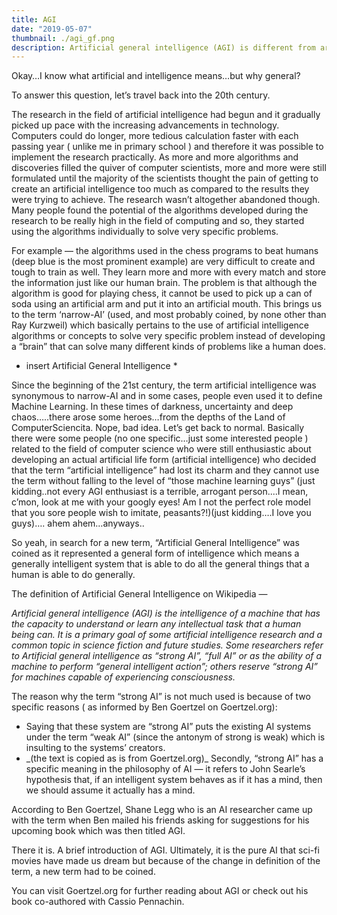 ```yaml
---
title: AGI
date: "2019-05-07"
thumbnail: ./agi_gf.png
description: Artificial general intelligence (AGI) is different from artificial intelligence. Here I try to describe in brief what AGI is and what it aims to achieve.
---
```

Okay…I know what artificial and intelligence means…but why general?

To answer this question, let’s travel back into the 20th century.

The research in the field of artificial intelligence had begun and it gradually picked up pace with the increasing advancements in technology. Computers could do longer, more tedious calculation faster with each passing year ( unlike me in primary school ) and therefore it was possible to implement the research practically. As more and more algorithms and discoveries filled the quiver of computer scientists, more and more were still formulated until the majority of the scientists thought the pain of getting to create an artificial intelligence too much as compared to the results they were trying to achieve. The research wasn’t altogether abandoned though. Many people found the potential of the algorithms developed during the research to be really high in the field of computing and so, they started using the algorithms individually to solve very specific problems.

For example — the algorithms used in the chess programs to beat humans (deep blue is the most prominent example) are very difficult to create and tough to train as well. They learn more and more with every match and store the information just like our human brain. The problem is that although the algorithm is good for playing chess, it cannot be used to pick up a can of soda using an artificial arm and put it into an artificial mouth.
This brings us to the term ‘narrow-AI’ (used, and most probably coined, by none other than Ray Kurzweil) which basically pertains to the use of artificial intelligence algorithms or concepts to solve very specific problem instead of developing a “brain” that can solve many different kinds of problems like a human does.

* insert Artificial General Intelligence *

Since the beginning of the 21st century, the term artificial intelligence was synonymous to narrow-AI and in some cases, people even used it to define Machine Learning.
In these times of darkness, uncertainty and deep chaos…..there arose some heroes…from the depths of the Land of ComputerSciencita. Nope, bad idea. Let’s get back to normal.
Basically there were some people (no one specific…just some interested people ) related to the field of computer science who were still enthusiastic about developing an actual artificial life form (artificial intelligence) who decided that the term “artificial intelligence” had lost its charm and they cannot use the term without falling to the level of “those machine learning guys” (just kidding..not every AGI enthusiast is a terrible, arrogant person....I mean, c’mon, look at me with your googly eyes! Am I not the perfect role model that you sore people wish to imitate, peasants?!)(just kidding….I love you guys)….
ahem ahem…anyways..

So yeah, in search for a new term, “Artificial General Intelligence” was coined as it represented a general form of intelligence which means a generally intelligent system that is able to do all the general things that a human is able to do generally.

The definition of Artificial General Intelligence on Wikipedia —

_Artificial general intelligence (AGI) is the intelligence of a machine that has the capacity to understand or learn any intellectual task that a human being can. It is a primary goal of some artificial intelligence research and a common topic in science fiction and future studies. Some researchers refer to Artificial general intelligence as “strong AI”, “full AI” or as the ability of a machine to perform “general intelligent action”; others reserve “strong AI” for machines capable of experiencing consciousness._

The reason why the term “strong AI” is not much used is because of two specific reasons ( as informed by Ben Goertzel on Goertzel.org):
<ul>
  <li>Saying that these system are “strong AI” puts the existing AI systems under the term “weak AI” (since the antonym of strong is weak) which is insulting to the systems’ creators.</li>
  <li>_(the text is copied as is from Goertzel.org)_ 
    Secondly, “strong AI” has a specific meaning in the philosophy of AI — it refers to John Searle’s hypothesis that, if an intelligent system behaves as if it has a mind, then we should assume it actually has a mind.</li>
</ul>

According to Ben Goertzel, Shane Legg who is an AI researcher came up with the term when Ben mailed his friends asking for suggestions for his upcoming book which was then titled AGI.

There it is. A brief introduction of AGI. Ultimately, it is the pure AI that sci-fi movies have made us dream but because of the change in definition of the term, a new term had to be coined.

You can visit Goertzel.org for further reading about AGI or check out his book co-authored with Cassio Pennachin.
